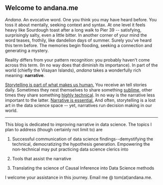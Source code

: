 ## Welcome to andana.me

*Andana*. An evocative word. One you think you may have heard before. You toss it about mentally, seeking context and syntax. At one level it feels heavy like Sourdough toast after a long walk to Pier 39  -- satisfying, surprisingly salty, even a little bitter. In another corner of your mind the word teases, frothily, like dandelion days of summer. Surely you've heard this term before. The memories begin flooding, seeking a connection and generating a mystery.

Reality differs from your pattern recognition: you probably haven't come across this term. (In no way does that diminish its importance). In part of the world (chiefly the Visayan Islands), *andana* takes a wonderfully rich meaning: **narrative**. 

[Storytelling is part of what makes us human.](https://www.forbes.com/sites/stevedenning/2012/03/09/the-science-of-storytelling/#4f9a68502d8a) You receive an tell stories daily. Sometimes they nest themselves to share something [sublime](https://en.wikipedia.org/wiki/Allegory_of_the_Cave), other times they share something [highly technical](https://en.wikipedia.org/wiki/Markov_chain#Gambling). In no way is the narrative less important to the latter. [Narrative is essential.](https://www.forbes.com/sites/brentdykes/2016/03/31/data-storytelling-the-essential-data-science-skill-everyone-needs/#16820dbf52ad) And often, storytelling is a lost art in the data science space -- yet, narratives run decision making in our world. 

-----

This blog is dedicated to improving narrative in data science. The topics I plan to address (though certainly not limit to) are

1. Successful communication of data science findings--demystifying the technical, democratizing the hypothesis generation. Empowering the non-technical may put practicing data science clerics into 

2. Tools that assist the narrative

3. Translating the science of Causal Inference into Data Science methods

I welcome your assistance in this journey. Email me @ tom(at)andana.me.




